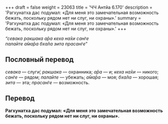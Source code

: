 +++
draft = false
weight = 23063
title = 'ЧЧ Антйа 6.170'
description = 'Рагхунатха дас подумал: «Для меня это замечательная возможность бежать, поскольку рядом нет ни слуг, ни охраны».'
summary = 'Рагхунатха дас подумал: «Для меня это замечательная возможность бежать, поскольку рядом нет ни слуг, ни охраны».'
+++

_“севака ракшака а̄ра кеха на̄хи сан̇ге  
пала̄ите а̄ма̄ра бха̄ла эита прасан̇ге_”

## Пословный перевод

_севака_ — слуги́; _ракшака_ — охранника; _а̄ра_ — и; _кеха_ _на̄хи_ — никого; _сан̇ге_ — рядом; _пала̄ите_ — убежать; _а̄ма̄ра_ — моя; _бха̄ла_ — хорошая; _эита_ — эта; _прасан̇ге_ — возможность.

## Перевод

**Рагхунатха дас подумал: «Для меня это замечательная возможность бежать, поскольку рядом нет ни слуг, ни охраны».**
